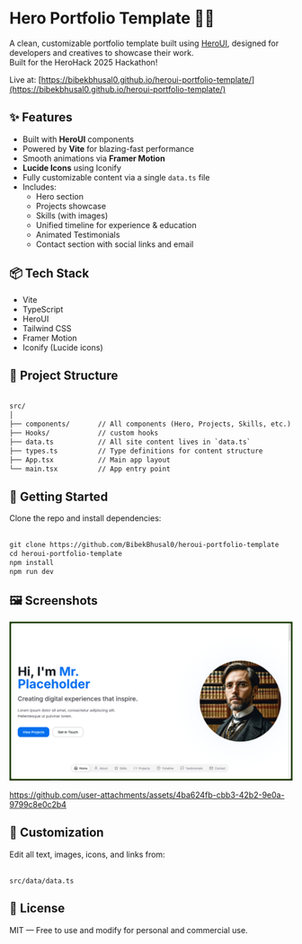 # Hero Portfolio Template 🧑‍💻

A clean, customizable portfolio template built using [HeroUI](https://heroui.com), designed for developers and creatives to showcase their work.  
Built for the HeroHack 2025 Hackathon!

Live at: [https://bibekbhusal0.github.io/heroui-portfolio-template/](https://bibekbhusal0.github.io/heroui-portfolio-template/)

## ✨ Features

- Built with **HeroUI** components
- Powered by **Vite** for blazing-fast performance
- Smooth animations via **Framer Motion**
- **Lucide Icons** using Iconify
- Fully customizable content via a single `data.ts` file
- Includes:
  - Hero section
  - Projects showcase
  - Skills (with images)
  - Unified timeline for experience & education
  - Animated Testimonials
  - Contact section with social links and email

## 📦 Tech Stack

- Vite
- TypeScript
- HeroUI
- Tailwind CSS
- Framer Motion
- Iconify (Lucide icons)

## 📁 Project Structure

```

src/
│
├── components/       // All components (Hero, Projects, Skills, etc.)
├── Hooks/            // custom hooks
├── data.ts           // All site content lives in `data.ts`
├── types.ts          // Type definitions for content structure
├── App.tsx           // Main app layout
└── main.tsx          // App entry point

```

## 🚀 Getting Started

Clone the repo and install dependencies:

```

git clone https://github.com/BibekBhusal0/heroui-portfolio-template
cd heroui-portfolio-template
npm install
npm run dev
```

## 🖼️ Screenshots

![Demo screenshot ](./screenshots/demo.png)


https://github.com/user-attachments/assets/4ba624fb-cbb3-42b2-9e0a-9799c8e0c2b4


## 🧩 Customization

Edit all text, images, icons, and links from:

```

src/data/data.ts

```

## 📜 License

MIT — Free to use and modify for personal and commercial use.
